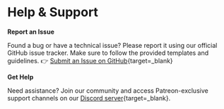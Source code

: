 # Help & Support

**Report an Issue**

Found a bug or have a technical issue? Please report it using our official GitHub issue tracker. Make sure to follow the provided templates and guidelines.
👉 [Submit an Issue on GitHub](https://github.com/rtomasa/RePlay-issues/){target=_blank}

**Get Help**

Need assistance? Join our community and access Patreon-exclusive support channels on our [Discord server](https://discord.gg/2ghkKAWKDv){target=_blank}.
